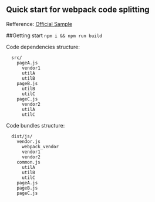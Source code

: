 Quick start for webpack code splitting
-------------------------------------

Refference:
[Official Sample](https://github.com/webpack/webpack/tree/v2.1.0-beta.8/examples/common-chunk-and-vendor-chunk)

##Getting start
`npm i && npm run build`

Code dependencies structure:
```
  src/
    pageA.js
      vendor1
      utilA
      utilB
    pageB.js
      utilB
      utilC
    pageC.js
      vendor2
      utilA
      utilC
```

Code bundles structure:
```
  dist/js/
    vendor.js
      webpack_vendor
      vendor1
      vendor2
    common.js
      utilA
      utilB
      utilC
    pageA.js
    pageB.js
    pageC.js
```
